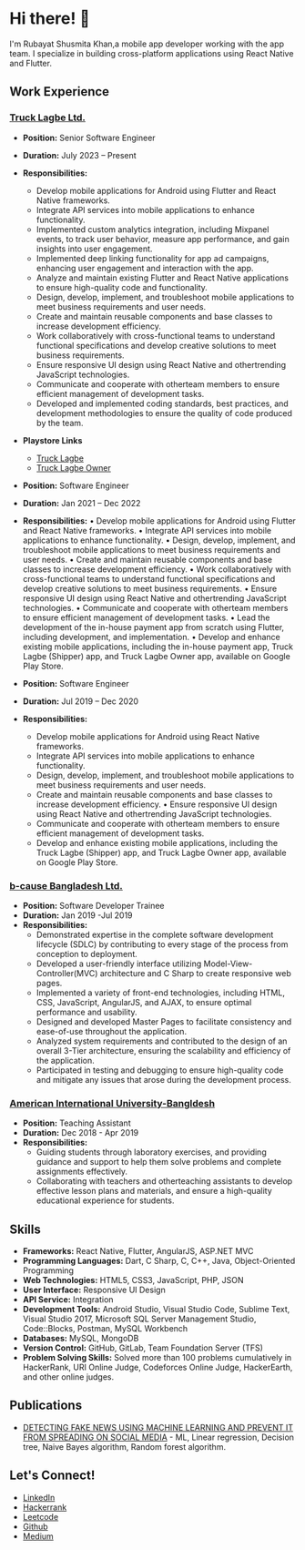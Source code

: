 # Hi there! 👋

I'm Rubayat Shusmita Khan,a mobile app developer working with the app team. I specialize in building cross-platform applications using React Native and Flutter.

## Work Experience
### [Truck Lagbe Ltd.](https://trucklagbe.com/shifting?utm_term=truck%20rental%20near%20me&utm_campaign=Homeshifting%20Lead%20Search%20Ad%20Sep%202020&utm_source=adwords&utm_medium=ppc&hsa_acc=2281232544&hsa_cam=11137540706&hsa_grp=109602119672&hsa_ad=515493640287&hsa_src=g&hsa_tgt=kwd-34972844420&hsa_kw=truck%20rental%20near%20me&hsa_mt=b&hsa_net=adwords&hsa_ver=3&gclid=CjwKCAiA9dGqBhAqEiwAmRpTC_EzohRL1iwqxZE_bXh0YJ63kH9sL-eENi2veTTYQbvugb6EwAdDyxoCfhAQAvD_BwE)
- **Position:** Senior Software Engineer
- **Duration:** July 2023 – Present
- **Responsibilities:**
  - Develop mobile applications for Android using Flutter and React Native frameworks.
  - Integrate API services into mobile applications to enhance functionality.
  - Implemented custom analytics integration, including Mixpanel events, to track user behavior, measure app
  performance, and gain insights into user engagement.
  - Implemented deep linking functionality for app ad campaigns, enhancing user engagement and interaction
  with the app.
  - Analyze and maintain existing Flutter and React Native applications to ensure high-quality code and
  functionality.
  - Design, develop, implement, and troubleshoot mobile applications to meet business requirements and user
  needs.
  - Create and maintain reusable components and base classes to increase development efficiency.
  - Work collaboratively with cross-functional teams to understand functional specifications and develop
  creative solutions to meet business requirements.
  - Ensure responsive UI design using React Native and othertrending JavaScript technologies.
  - Communicate and cooperate with otherteam members to ensure efficient management of development
  tasks.
  - Developed and implemented coding standards, best practices, and development methodologies to ensure the
  quality of code produced by the team.
- **Playstore Links**
  - [Truck Lagbe](https://play.google.com/store/apps/details?id=tg.truckuser&pcampaignid=web_share)
  - [Truck Lagbe Owner](https://play.google.com/store/apps/details?id=tg.truckowner&pcampaignid=web_share)
  
- **Position:** Software Engineer
- **Duration:** Jan 2021 – Dec 2022
- **Responsibilities:**
  • Develop mobile applications for Android using Flutter and React Native frameworks.
  • Integrate API services into mobile applications to enhance functionality.
  • Design, develop, implement, and troubleshoot mobile applications to meet business requirements and user
  needs.
  • Create and maintain reusable components and base classes to increase development efficiency.
  • Work collaboratively with cross-functional teams to understand functional specifications and develop
  creative solutions to meet business requirements.
  • Ensure responsive UI design using React Native and othertrending JavaScript technologies.
  • Communicate and cooperate with otherteam members to ensure efficient management of development
  tasks.
  • Lead the development of the in-house payment app from scratch using Flutter, including development, and
  implementation.
  • Develop and enhance existing mobile applications, including the in-house payment app, Truck Lagbe (Shipper)
  app, and Truck Lagbe Owner app, available on Google Play Store.

- **Position:** Software Engineer
- **Duration:** Jul 2019 – Dec 2020
- **Responsibilities:**
  - Develop mobile applications for Android using React Native frameworks.
  - Integrate API services into mobile applications to enhance functionality.
  - Design, develop, implement, and troubleshoot mobile applications to meet business requirements and user
  needs.
  - Create and maintain reusable components and base classes to increase development efficiency.
  • Ensure responsive UI design using React Native and othertrending JavaScript technologies.
  - Communicate and cooperate with otherteam members to ensure efficient management of development
  tasks.
  - Develop and enhance existing mobile applications, including the Truck Lagbe (Shipper) app, and Truck Lagbe
  Owner app, available on Google Play Store.
### [b-cause Bangladesh Ltd.](https://b-causebd.com/)
- **Position:** Software Developer Trainee
- **Duration:** Jan 2019 -Jul 2019
- **Responsibilities:**
  - Demonstrated expertise in the complete software development lifecycle (SDLC) by contributing to every
  stage of the process from conception to deployment.
  - Developed a user-friendly interface utilizing Model-View-Controller(MVC) architecture and C Sharp to
  create responsive web pages.
  - Implemented a variety of front-end technologies, including HTML, CSS, JavaScript, AngularJS, and AJAX, to
  ensure optimal performance and usability.
  - Designed and developed Master Pages to facilitate consistency and ease-of-use throughout the application.
  - Analyzed system requirements and contributed to the design of an overall 3-Tier architecture, ensuring the
  scalability and efficiency of the application.
  - Participated in testing and debugging to ensure high-quality code and mitigate any issues that arose during
  the development process.

### [American International University-Bangldesh](https://www.aiub.edu/)
- **Position:** Teaching Assistant
- **Duration:** Dec 2018 - Apr 2019
- **Responsibilities:**
  - Guiding students through laboratory exercises, and providing guidance and support to help them solve
  problems and complete assignments effectively.
  - Collaborating with teachers and otherteaching assistants to develop effective lesson plans and materials, and
  ensure a high-quality educational experience for students.


## Skills

- **Frameworks:** React Native, Flutter, AngularJS, ASP.NET MVC
- **Programming Languages:** Dart, C Sharp, C, C++, Java, Object-Oriented Programming
- **Web Technologies:** HTML5, CSS3, JavaScript, PHP, JSON
- **User Interface:** Responsive UI Design
- **API Service:** Integration
- **Development Tools:** Android Studio, Visual Studio Code, Sublime Text, Visual Studio 2017, Microsoft SQL Server Management Studio, Code::Blocks, Postman, MySQL Workbench
- **Databases:** MySQL, MongoDB
- **Version Control:** GitHub, GitLab, Team Foundation Server (TFS)
- **Problem Solving Skills:** Solved more than 100 problems cumulatively in HackerRank, URI Online Judge, Codeforces Online Judge, HackerEarth, and other online judges.

## Publications
- [DETECTING FAKE NEWS USING MACHINE LEARNING AND PREVENT IT FROM SPREADING ON
SOCIAL MEDIA](https://link.springer.com/chapter/10.1007/978-3-031-19958-5_41) - ML, Linear regression, Decision tree, Naive Bayes algorithm, Random forest
algorithm.


## Let's Connect!

- [LinkedIn](https://www.linkedin.com/in/rubayat-shusmita-khan/)
- [Hackerrank](https://www.hackerrank.com/profile/khanrubayat27)
- [Leetcode](https://leetcode.com/khanrubayat27/)
- [Github](https://github.com/rubayatkhan95)
- [Medium](https://medium.com/@khanrubayat27)




  


